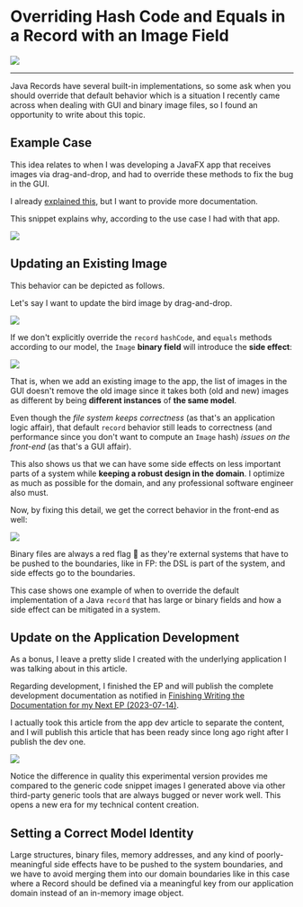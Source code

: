 <!-- Copyright (c) 2023 Tobias Briones. All rights reserved. -->
<!-- SPDX-License-Identifier: CC-BY-4.0 -->
<!-- This file is part of https://github.com/tobiasbriones/blog -->

# Overriding Hash Code and Equals in a Record with an Image Field

![](overriding-hash-code-and-equals-in-a-record-with-an-image-field.png)

---

Java Records have several built-in implementations, so some ask when you should
override that default behavior which is a situation I recently came across when
dealing with GUI and binary image files, so I found an opportunity to write
about this topic.

## Example Case

This idea relates to when I was developing a JavaFX app that receives images via
drag-and-drop, and had to override these methods to fix the bug in the GUI.

I already
[explained this](/building-slides-from-screenshots-app-in-javafx#application-data),
but I want to provide more documentation.

This snippet explains why, according to the use case I had with that app.

![](why-override-hash-code-and-equals-methods-in-a-record.png)

## Updating an Existing Image

This behavior can be depicted as follows.

Let's say I want to update the bird image by drag-and-drop.

![](images/highlighting-our-target.png)

If we don't explicitly override the `record` `hashCode`, and `equals` methods
according to our model, the `Image` **binary field** will introduce the **side
effect**:

![](images/gui-bug-that-takes-the-updated-image-as-brand-new.png)

That is, when we add an existing image to the app, the list of images in the GUI
doesn't remove the old image since it takes both (old and new) images as
different by being **different instances** of **the same model**.

Even though the *file system keeps correctness* (as that's an application logic
affair), that default `record` behavior still leads to correctness (and
performance since you don't want to compute an `Image` hash) *issues on the
front-end* (as that's a GUI affair).

This also shows us that we can have some side effects on less important parts of
a system while **keeping a robust design in the domain**. I optimize as much as
possible for the domain, and any professional software engineer also must.

Now, by fixing this detail, we get the correct behavior in the front-end as
well:

![](images/expected-update-behavior-after-fixing-the-bug.png)

Binary files are always a red flag 🚩 as they're external systems that have to be
pushed to the boundaries, like in FP: the DSL is part of the system, and side
effects go to the boundaries.

This case shows one example of when to override the default implementation of a
Java `record` that has large or binary fields and how a side effect can be
mitigated in a system.

## Update on the Application Development

As a bonus, I leave a pretty slide I created with the underlying application I
was talking about in this article.

Regarding development, I finished the EP and will publish the complete
development documentation as notified in
[Finishing Writing the Documentation for my Next EP (2023-07-14)](/finishing-writing-the-documentation-for-my-next-ep-2023-07-14).

I actually took this article from the app dev article to separate the content,
and I will publish this article that has been ready since long ago right after I
publish the dev one.

![](slides-ep-_-code-snippet.png)

Notice the difference in quality this experimental version provides me compared
to the generic code snippet images I generated above via other third-party
generic tools that are always bugged or never work well. This opens a new era
for my technical content creation.

## Setting a Correct Model Identity

Large structures, binary files, memory addresses, and any kind of
poorly-meaningful side effects have to be pushed to the system boundaries, and
we have to avoid merging them into our domain boundaries like in this case where
a Record should be defined via a meaningful key from our application domain
instead of an in-memory image object.
